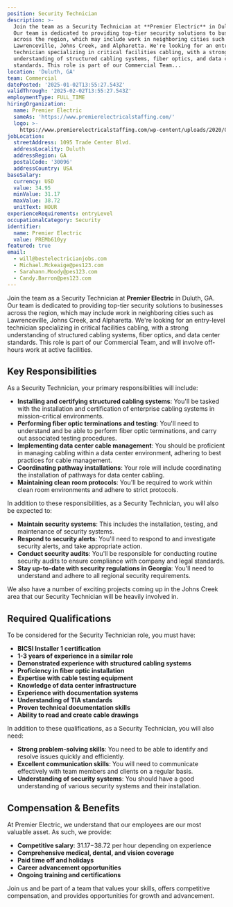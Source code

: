 ```yaml
---
position: Security Technician
description: >-
  Join the team as a Security Technician at **Premier Electric** in Duluth, GA.
  Our team is dedicated to providing top-tier security solutions to businesses
  across the region, which may include work in neighboring cities such as
  Lawrenceville, Johns Creek, and Alpharetta. We're looking for an entry-level
  technician specializing in critical facilities cabling, with a strong
  understanding of structured cabling systems, fiber optics, and data center
  standards. This role is part of our Commercial Team...
location: 'Duluth, GA'
team: Commercial
datePosted: '2025-01-02T13:55:27.543Z'
validThrough: '2025-02-02T13:55:27.543Z'
employmentType: FULL_TIME
hiringOrganization:
  name: Premier Electric
  sameAs: 'https://www.premierelectricalstaffing.com/'
  logo: >-
    https://www.premierelectricalstaffing.com/wp-content/uploads/2020/05/Premier-Electrical-Staffing-logo.png
jobLocation:
  streetAddress: 1095 Trade Center Blvd.
  addressLocality: Duluth
  addressRegion: GA
  postalCode: '30096'
  addressCountry: USA
baseSalary:
  currency: USD
  value: 34.95
  minValue: 31.17
  maxValue: 38.72
  unitText: HOUR
experienceRequirements: entryLevel
occupationalCategory: Security
identifier:
  name: Premier Electric
  value: PREMb610yy
featured: true
email:
  - will@bestelectricianjobs.com
  - Michael.Mckeaige@pes123.com
  - Sarahann.Moody@pes123.com
  - Candy.Barron@pes123.com
---
```




Join the team as a Security Technician at **Premier Electric** in Duluth, GA. Our team is dedicated to providing top-tier security solutions to businesses across the region, which may include work in neighboring cities such as Lawrenceville, Johns Creek, and Alpharetta. We're looking for an entry-level technician specializing in critical facilities cabling, with a strong understanding of structured cabling systems, fiber optics, and data center standards. This role is part of our Commercial Team, and will involve off-hours work at active facilities.

## Key Responsibilities
As a Security Technician, your primary responsibilities will include:

- **Installing and certifying structured cabling systems**: You'll be tasked with the installation and certification of enterprise cabling systems in mission-critical environments.
- **Performing fiber optic terminations and testing**: You'll need to understand and be able to perform fiber optic terminations, and carry out associated testing procedures.
- **Implementing data center cable management**: You should be proficient in managing cabling within a data center environment, adhering to best practices for cable management.
- **Coordinating pathway installations**: Your role will include coordinating the installation of pathways for data center cabling.
- **Maintaining clean room protocols**: You'll be required to work within clean room environments and adhere to strict protocols.

In addition to these responsibilities, as a Security Technician, you will also be expected to:

- **Maintain security systems**: This includes the installation, testing, and maintenance of security systems.
- **Respond to security alerts**: You'll need to respond to and investigate security alerts, and take appropriate action.
- **Conduct security audits**: You'll be responsible for conducting routine security audits to ensure compliance with company and legal standards.
- **Stay up-to-date with security regulations in Georgia**: You'll need to understand and adhere to all regional security requirements.

We also have a number of exciting projects coming up in the Johns Creek area that our Security Technician will be heavily involved in.

## Required Qualifications
To be considered for the Security Technician role, you must have:

- **BICSI Installer 1 certification**
- **1-3 years of experience in a similar role**
- **Demonstrated experience with structured cabling systems**
- **Proficiency in fiber optic installation**
- **Expertise with cable testing equipment**
- **Knowledge of data center infrastructure**
- **Experience with documentation systems**
- **Understanding of TIA standards**
- **Proven technical documentation skills**
- **Ability to read and create cable drawings**

In addition to these qualifications, as a Security Technician, you will also need:

- **Strong problem-solving skills**: You need to be able to identify and resolve issues quickly and efficiently.
- **Excellent communication skills**: You will need to communicate effectively with team members and clients on a regular basis.
- **Understanding of security systems**: You should have a good understanding of various security systems and their installation.

## Compensation & Benefits
At Premier Electric, we understand that our employees are our most valuable asset. As such, we provide:

- **Competitive salary**: $31.17-$38.72 per hour depending on experience
- **Comprehensive medical, dental, and vision coverage**
- **Paid time off and holidays**
- **Career advancement opportunities**
- **Ongoing training and certifications** 

Join us and be part of a team that values your skills, offers competitive compensation, and provides opportunities for growth and advancement.
